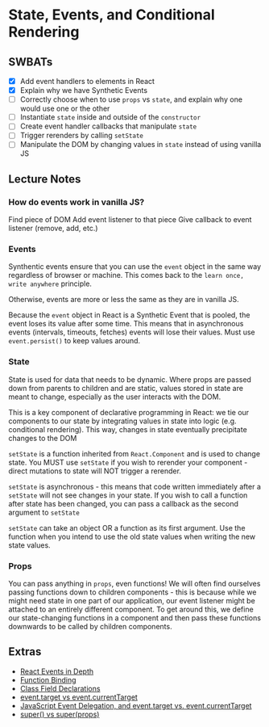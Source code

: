 State, Events, and Conditional Rendering
==============

## SWBATs
- [x] Add event handlers to elements in React
- [x] Explain why we have Synthetic Events
- [ ] Correctly choose when to use `props` vs `state`, and explain why one would use one or the other
- [ ] Instantiate `state` inside and outside of the `constructor`
- [ ] Create event handler callbacks that manipulate `state`
- [ ] Trigger rerenders by calling `setState`
- [ ] Manipulate the DOM by changing values in `state` instead of using vanilla JS

## Lecture Notes


### How do events work in vanilla JS?
Find piece of DOM
Add event listener to that piece
Give callback to event listener (remove, add, etc.)



### Events
Synthentic events ensure that you can use the `event` object in the same way regardless of browser or machine. This comes back to the `learn once, write anywhere` principle.

Otherwise, events are more or less the same as they are in vanilla JS.

Because the `event` object in React is a Synthetic Event that is pooled, the event loses its value after some time. This means that in asynchronous events (intervals, timeouts, fetches) events will lose their values. Must use `event.persist()` to keep values around.

### State
State is used for data that needs to be dynamic. Where props are passed down from parents to children and are static, values stored in state are meant to change, especially as the user interacts with the DOM. 

This is a key component of declarative programming in React: we tie our components to our state by integrating values in state into logic (e.g. conditional rendering). This way, changes in state eventually precipitate changes to the DOM

`setState` is a function inherited from `React.Component` and is used to change state. You MUST use `setState` if you wish to rerender your component - direct mutations to state will NOT trigger a rerender.

`setState` is asynchronous - this means that code written immediately after a `setState` will not see changes in your state. If you wish to call a function after state has been changed, you can pass a callback as the second argument to `setState`

`setState` can take an object OR a function as its first argument. Use the function when you intend to use the old state values when writing the new state values.

### Props

You can pass anything in `props`, even functions! We will often find ourselves passing functions down to children components - this is because while we might need state in one part of our application, our event listener might be attached to an entirely different component. To get around this, we define our state-changing functions in a component and then pass these functions downwards to be called by children components.


## Extras

- [React Events in Depth](https://www.youtube.com/watch?v=dRo_egw7tBc)
- [Function Binding](https://developer.mozilla.org/en-US/docs/Web/JavaScript/Reference/Global_objects/Function/bind)
- [Class Field Declarations](https://github.com/tc39/proposal-class-fields)
- [event.target vs event.currentTarget](https://github.com/facebook/react/issues/5733)
- [JavaScript Event Delegation, and event.target vs. event.currentTarget](https://medium.com/@florenceliang/javascript-event-delegation-and-event-target-vs-event-currenttarget-c9680c3a46d1)
- [super() vs super(props)](https://overreacted.io/why-do-we-write-super-props/)